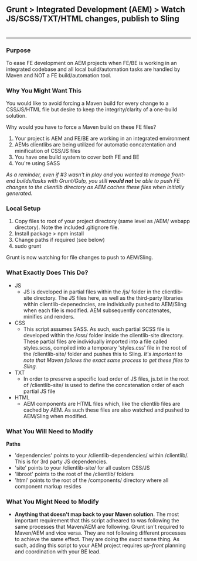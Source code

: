
## Grunt > Integrated Development (AEM) > Watch JS/SCSS/TXT/HTML changes, publish to Sling
# 
***
### Purpose
To ease FE development on AEM projects when FE/BE is working in an integrated codebase and all local build/automation tasks are handled by Maven and NOT a FE build/automation tool.

### Why You Might Want This
You would like to avoid forcing a Maven build for every change to a CSS/JS/HTML file but desire to keep the integrity/clarity of a one-build solution.

Why would you have to force a Maven build on these FE files?

1. Your project is AEM and FE/BE are working in an integrated environment
2. AEMs clientlibs are being utilized for automatic concatentation and minification of CSS/JS files
3. You have one build system to cover both FE and BE
4. You're using SASS

_As a reminder, even if #3 wasn't in play and you wanted to manage front-end builds/tasks with Grunt/Gulp, you still **would not** be able to push FE changes to the clientlib directory as AEM caches these files when initially generated._

### Local Setup

1. Copy files to root of your project directory (same level as /AEM/ webapp directory). Note the included .gitignore file.
2. Install package > npm install
3. Change paths if required (see below)
4. sudo grunt

Grunt is now watching for file changes to push to AEM/Sling.

### What Exactly Does This Do?
* JS
	* JS is developed in partial files within the /js/ folder in the clientlib-site directory. The JS files here, as well as the third-party libraries within clientlib-depenedncies, are individually pushed to AEM/Sling when each file is modified. AEM subsequently concatenates, minifies and renders.
* CSS
	* This script assumes SASS. As such, each partial SCSS file is developed within the /css/ folder inside the clientlib-site directory. These partial files are individually imported into a file called styles.scss, compiled into a temporary 'styles.css' file in the root of the /clientlib-site/ folder and pushes this to Sling. _It's important to note that Maven follows the exact same process to get these files to Sling._
* TXT
	* In order to preserve a specific load order of JS files, js.txt in the root of /clientlib-site/ is used to define the concatenation order of each partial JS file
* HTML
	* AEM components are HTML files which, like the clientlib files are cached by AEM. As such these files are also watched and pushed to AEM/Sling when modified.

### What You Will Need to Modify
**Paths**
* 'dependencies' points to your /clientlib-dependencies/ within /clientlib/. This is for 3rd party JS dependencies.
* 'site' points to your /clientlib-site/ for all custom CSS/JS
* 'libroot' points to the root of the /clientlib/ folders
* 'html' points to the root of the /components/ directory where all component markup resides

### What You Might Need to Modify
* **Anything that doesn't map back to your Maven solution**. The most important requirement that this script adheared to was following the same processes that Maven/AEM are following. Grunt isn't required to Maven/AEM and vice versa. They are not following different processes to achieve the same effect. They are doing the _exact_ same thing. As such, adding this script to your AEM project requires _up-front_ planning and coordination with your BE lead.

